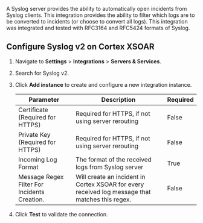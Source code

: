A Syslog server provides the ability to automatically open incidents from Syslog clients. This integration provides the ability to filter which logs are to be converted to incidents (or choose to convert all logs).
This integration was integrated and tested with RFC3164 and RFC5424 formats of Syslog.

## Configure Syslog v2 on Cortex XSOAR

1. Navigate to **Settings** > **Integrations** > **Servers & Services**.
2. Search for Syslog v2.
3. Click **Add instance** to create and configure a new integration instance.

    | **Parameter** | **Description** | **Required** |
    | --- | --- | --- |
    | Certificate (Required for HTTPS) | Required for HTTPS, if not using server rerouting | False |
    | Private Key (Required for HTTPS) | Required for HTTPS, if not using server rerouting | False |
    | Incoming Log Format | The format of the received logs from Syslog server | True |
    | Message Regex Filter For Incidents Creation. | Will create an incident in Cortex XSOAR for every received log message that matches this regex. | False |

4. Click **Test** to validate the connection.